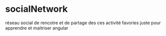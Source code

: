 # socialNetwork
réseau social de rencotre et de partage des ces activité favories juste pour apprendre et maitriser angular
